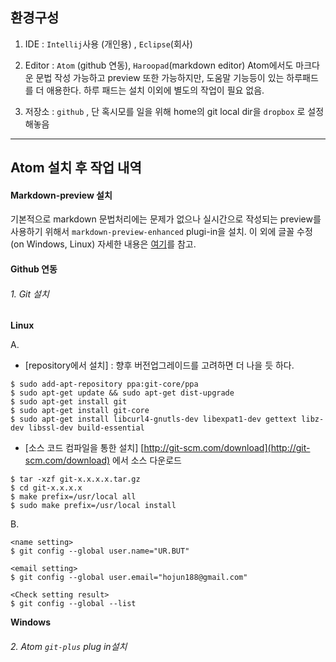 ## 환경구성
1. IDE
: `Intellij`사용 (개인용) , `Eclipse`(회사)

2. Editor
: `Atom` (github 연동), `Haroopad`(markdown editor)
Atom에서도 마크다운 문법 작성 가능하고 preview 또한 가능하지만, 도움말 기능등이 있는 하루패드를 더 애용한다.
하루 패드는 설치 이외에 별도의 작업이 필요 없음.

3. 저장소
: `github` , 단 혹시모를 일을 위해 home의 git local dir을 `dropbox` 로 설정해놓음

***
## Atom 설치 후 작업 내역

#### Markdown-preview 설치
기본적으로 markdown 문법처리에는 문제가 없으나 실시간으로 작성되는 preview를 사용하기 위해서
`markdown-preview-enhanced`  plugi-in을 설치.
이 외에 글꼴 수정(on Windows, Linux)
자세한 내용은 [여기](http://futurecreator.github.io/2016/06/14/atom-as-markdown-editor/)를 참고.

#### Github 연동
###### 1. Git 설치
**Linux**

A.
- [repository에서 설치] : 향후 버전업그레이드를 고려하면 더 나을 듯 하다.
```
$ sudo add-apt-repository ppa:git-core/ppa
$ sudo apt-get update && sudo apt-get dist-upgrade
$ sudo apt-get install git
$ sudo apt-get install git-core
$ sudo apt-get install libcurl4-gnutls-dev libexpat1-dev gettext libz-dev libssl-dev build-essential
```
- [소스 코드 컴파일을 통한 설치]
[http://git-scm.com/download](http://git-scm.com/download) 에서 소스 다운로드
```
$ tar -xzf git-x.x.x.x.tar.gz
$ cd git-x.x.x.x
$ make prefix=/usr/local all
$ sudo make prefix=/usr/local install
```

B.
```
<name setting>
$ git config --global user.name="UR.BUT"

<email setting>
$ git config --global user.email="hojun188@gmail.com"

<Check setting result>
$ git config --global --list
```


**Windows**
###### 2. Atom `git-plus` plug in설치
